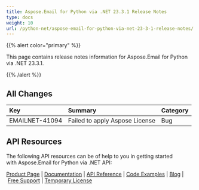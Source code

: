 ```yaml
---
title: Aspose.Email for Python via .NET 23.3.1 Release Notes
type: docs
weight: 10
url: /python-net/aspose-email-for-python-via-net-23-3-1-release-notes/
---
```


{{% alert color="primary" %}} 

This page contains release notes information for Aspose.Email for Python via .NET 23.3.1.

{{% /alert %}} 

## **All Changes**

|**Key**|**Summary**|**Category**|
| :- | :- | :- |
|EMAILNET-41094|Failed to apply Aspose License|Bug|



## **API Resources**
The following API resources can be of help to you in getting started with Aspose.Email for Python via .NET API:



[Product Page](https://products.aspose.com/email/python-net) | [Documentation](/email/python-net/home/) | [API Reference](https://apireference.aspose.com/email/net) | [Code Examples](https://github.com/aspose-email/aspose.email-python-dotnet) | [Blog](https://blog.aspose.com/category/email/) | [Free Support](https://forum.aspose.com/c/email/12) | [Temporary License](https://purchase.aspose.com/temporary-license)


